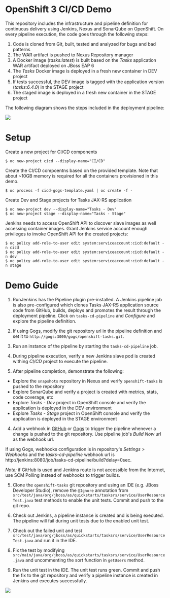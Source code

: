 # OpenShift 3 CI/CD Demo

This repository includes the infrastructure and pipeline definition for continuous delivery using Jenkins, Nexus and SonarQube on OpenShift. On every pipeline execution, the code goes through the following steps:

1. Code is cloned from Git, built, tested and analyzed for bugs and bad patterns
2. The WAR artifact is pushed to Nexus Repository manager
3. A Docker image (_tasks:latest_) is built based on the _Tasks_ application WAR artifact deployed on JBoss EAP 6
4. The _Tasks_ Docker image is deployed in a fresh new container in DEV project
5. If tests successful, the DEV image is tagged with the application version (_tasks:6.4.0_) in the STAGE project
6. The staged image is deployed in a fresh new container in the STAGE project

The following diagram shows the steps included in the deployment pipeline:

![](https://raw.githubusercontent.com/OpenShiftDemos/openshift-cd-demo/master/images/pipeline.png)

# Setup

Create a new project for CI/CD components

  ```
  $ oc new-project cicd --display-name="CI/CD"
  ```

Create the CI/CD compoentns based on the provided template. Note that about ~10GB memory is required for all the containers provisioned in this demo.

  ```
  $ oc process -f cicd-gogs-template.yaml | oc create -f -
  ```

Create Dev and Stage projects for Tasks JAX-RS application

  ```
  $ oc new-project dev --display-name="Tasks - Dev"
  $ oc new-project stage --display-name="Tasks - Stage"
  ```

Jenkins needs to access OpenShift API to discover slave images as well accessing container images. Grant Jenkins service account enough privileges to invoke OpenShift API for the created projects:

  ```
  $ oc policy add-role-to-user edit system:serviceaccount:cicd:default -n cicd
  $ oc policy add-role-to-user edit system:serviceaccount:cicd:default -n dev
  $ oc policy add-role-to-user edit system:serviceaccount:cicd:default -n stage
  ```

# Demo Guide

1. RunJenkins has the Pipeline plugin pre-installed. A Jenkins pipeline job is also pre-configured which clones Tasks JAX-RS application source code from GitHub, builds, deploys and promotes the result through the deployment pipeline. Click on ```tasks-cd-pipeline``` and _Configure_ and explore the pipeline definition.

2. If using Gogs, modify the git repository url in the pipeline definition and set it to ```http://gogs:3000/gogs/openshift-tasks.git```.

2. Run an instance of the pipeline by starting the ```tasks-cd-pipeline``` job.

2. During pipeline execution, verify a new Jenkins slave pod is created withing _CI/CD_ project to execute the pipeline.

3. After pipeline completion, demonstrate the following:
  * Explore the ```snapshots``` repository in Nexus and verify ```openshift-tasks``` is pushed to the repository
  * Explore SonarQube and verify a project is created with metrics, stats, code coverage, etc
  * Explore _Tasks - Dev_ project in OpenShift console and verify the application is deployed in the DEV environment
  * Explore _Tasks - Stage_ project in OpenShift console and verify the application is deployed in the STAGE environment  

4. Add a webhook in [GitHub](https://developer.github.com/webhooks/creating/#setting-up-a-webhook) or [Gogs](https://gogs.io/docs/features/webhook) to trigger the pipeline whenever a change is pushed to the git repository. Use pipeline job's _Build Now_ url as the webhook url.

  If using Gogs, webhooks configuration is in repository's _Settings &gt; Webhooks_ and the _tasks-cd-pipeline_ webhook url is http://jenkins:8080/job/tasks-cd-pipeline/build?delay=0sec.

  _Note:_ if GitHub is used and Jenkins route is not accessible from the Internet, use SCM Polling instead of webhooks to trigger builds.

5. Clone the ```openshift-tasks``` git repository and using an IDE (e.g. JBoss Developer Studio), remove the ```@Ignore``` annotation from ```src/test/java/org/jboss/as/quickstarts/tasksrs/service/UserResourceTest.java``` test methods to enable the unit tests. Commit and push to the git repo.

6. Check out Jenkins, a pipeline instance is created and is being executed. The pipeline will fail during unit tests due to the enabled unit test.

7. Check out the failed unit and test ```src/test/java/org/jboss/as/quickstarts/tasksrs/service/UserResourceTest.java``` and run it in the IDE.

8. Fix the test by modifying ```src/main/java/org/jboss/as/quickstarts/tasksrs/service/UserResource.java``` and uncommenting the sort function in ```getUsers``` method.

9. Run the unit test in the IDE. The unit test runs green. Commit and push the fix to the git repository and verify a pipeline instance is created in Jenkins and executes successfully.

![](https://raw.githubusercontent.com/OpenShiftDemos/openshift-cd-demo/master/images/jenkins-pipeline.png)
